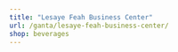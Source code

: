 ```yaml
---
title: "Lesaye Feah Business Center"
url: /ganta/lesaye-feah-business-center/
shop: beverages
---
```

